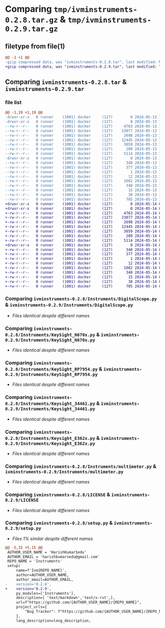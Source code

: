 # Comparing `tmp/ivminstruments-0.2.8.tar.gz` & `tmp/ivminstruments-0.2.9.tar.gz`

## filetype from file(1)

```diff
@@ -1 +1 @@
-gzip compressed data, was "ivminstruments-0.2.8.tar", last modified: Mon May 13 16:36:11 2024, max compression
+gzip compressed data, was "ivminstruments-0.2.9.tar", last modified: Tue May 14 08:28:45 2024, max compression
```

## Comparing `ivminstruments-0.2.8.tar` & `ivminstruments-0.2.9.tar`

### file list

```diff
@@ -1,19 +1,19 @@
-drwxr-xr-x   0 runner    (1001) docker     (127)        0 2024-05-13 16:36:11.905316 ivminstruments-0.2.8/
-drwxr-xr-x   0 runner    (1001) docker     (127)        0 2024-05-13 16:36:11.905316 ivminstruments-0.2.8/Instruments/
--rw-r--r--   0 runner    (1001) docker     (127)     4763 2024-05-13 16:35:56.000000 ivminstruments-0.2.8/Instruments/DigitalScope.py
--rw-r--r--   0 runner    (1001) docker     (127)    23077 2024-05-13 16:35:56.000000 ivminstruments-0.2.8/Instruments/KeySight_N670x.py
--rw-r--r--   0 runner    (1001) docker     (127)     2698 2024-05-13 16:35:56.000000 ivminstruments-0.2.8/Instruments/KeySight_RP7954.py
--rw-r--r--   0 runner    (1001) docker     (127)    12445 2024-05-13 16:35:56.000000 ivminstruments-0.2.8/Instruments/Keysight_34461.py
--rw-r--r--   0 runner    (1001) docker     (127)     3059 2024-05-13 16:35:56.000000 ivminstruments-0.2.8/Instruments/Keysight_E362x.py
--rw-r--r--   0 runner    (1001) docker     (127)      209 2024-05-13 16:35:56.000000 ivminstruments-0.2.8/Instruments/__init__.py
--rw-r--r--   0 runner    (1001) docker     (127)     5114 2024-05-13 16:35:56.000000 ivminstruments-0.2.8/Instruments/multimeter.py
-drwxr-xr-x   0 runner    (1001) docker     (127)        0 2024-05-13 16:36:11.905316 ivminstruments-0.2.8/IvmInstruments.egg-info/
--rw-r--r--   0 runner    (1001) docker     (127)      340 2024-05-13 16:36:11.000000 ivminstruments-0.2.8/IvmInstruments.egg-info/PKG-INFO
--rw-r--r--   0 runner    (1001) docker     (127)      377 2024-05-13 16:36:11.000000 ivminstruments-0.2.8/IvmInstruments.egg-info/SOURCES.txt
--rw-r--r--   0 runner    (1001) docker     (127)        1 2024-05-13 16:36:11.000000 ivminstruments-0.2.8/IvmInstruments.egg-info/dependency_links.txt
--rw-r--r--   0 runner    (1001) docker     (127)       12 2024-05-13 16:36:11.000000 ivminstruments-0.2.8/IvmInstruments.egg-info/top_level.txt
--rw-r--r--   0 runner    (1001) docker     (127)     1082 2024-05-13 16:35:56.000000 ivminstruments-0.2.8/LICENSE
--rw-r--r--   0 runner    (1001) docker     (127)      340 2024-05-13 16:36:11.905316 ivminstruments-0.2.8/PKG-INFO
--rw-r--r--   0 runner    (1001) docker     (127)       15 2024-05-13 16:35:56.000000 ivminstruments-0.2.8/README.md
--rw-r--r--   0 runner    (1001) docker     (127)       38 2024-05-13 16:36:11.905316 ivminstruments-0.2.8/setup.cfg
--rw-r--r--   0 runner    (1001) docker     (127)      705 2024-05-13 16:35:56.000000 ivminstruments-0.2.8/setup.py
+drwxr-xr-x   0 runner    (1001) docker     (127)        0 2024-05-14 08:28:45.508434 ivminstruments-0.2.9/
+drwxr-xr-x   0 runner    (1001) docker     (127)        0 2024-05-14 08:28:45.508434 ivminstruments-0.2.9/Instruments/
+-rw-r--r--   0 runner    (1001) docker     (127)     4763 2024-05-14 08:28:33.000000 ivminstruments-0.2.9/Instruments/DigitalScope.py
+-rw-r--r--   0 runner    (1001) docker     (127)    23077 2024-05-14 08:28:33.000000 ivminstruments-0.2.9/Instruments/KeySight_N670x.py
+-rw-r--r--   0 runner    (1001) docker     (127)     2698 2024-05-14 08:28:33.000000 ivminstruments-0.2.9/Instruments/KeySight_RP7954.py
+-rw-r--r--   0 runner    (1001) docker     (127)    12445 2024-05-14 08:28:33.000000 ivminstruments-0.2.9/Instruments/Keysight_34461.py
+-rw-r--r--   0 runner    (1001) docker     (127)     3059 2024-05-14 08:28:33.000000 ivminstruments-0.2.9/Instruments/Keysight_E362x.py
+-rw-r--r--   0 runner    (1001) docker     (127)      209 2024-05-14 08:28:33.000000 ivminstruments-0.2.9/Instruments/__init__.py
+-rw-r--r--   0 runner    (1001) docker     (127)     5114 2024-05-14 08:28:33.000000 ivminstruments-0.2.9/Instruments/multimeter.py
+drwxr-xr-x   0 runner    (1001) docker     (127)        0 2024-05-14 08:28:45.508434 ivminstruments-0.2.9/IvmInstruments.egg-info/
+-rw-r--r--   0 runner    (1001) docker     (127)      340 2024-05-14 08:28:45.000000 ivminstruments-0.2.9/IvmInstruments.egg-info/PKG-INFO
+-rw-r--r--   0 runner    (1001) docker     (127)      377 2024-05-14 08:28:45.000000 ivminstruments-0.2.9/IvmInstruments.egg-info/SOURCES.txt
+-rw-r--r--   0 runner    (1001) docker     (127)        1 2024-05-14 08:28:45.000000 ivminstruments-0.2.9/IvmInstruments.egg-info/dependency_links.txt
+-rw-r--r--   0 runner    (1001) docker     (127)       12 2024-05-14 08:28:45.000000 ivminstruments-0.2.9/IvmInstruments.egg-info/top_level.txt
+-rw-r--r--   0 runner    (1001) docker     (127)     1082 2024-05-14 08:28:33.000000 ivminstruments-0.2.9/LICENSE
+-rw-r--r--   0 runner    (1001) docker     (127)      340 2024-05-14 08:28:45.508434 ivminstruments-0.2.9/PKG-INFO
+-rw-r--r--   0 runner    (1001) docker     (127)       15 2024-05-14 08:28:33.000000 ivminstruments-0.2.9/README.md
+-rw-r--r--   0 runner    (1001) docker     (127)       38 2024-05-14 08:28:45.508434 ivminstruments-0.2.9/setup.cfg
+-rw-r--r--   0 runner    (1001) docker     (127)      705 2024-05-14 08:28:33.000000 ivminstruments-0.2.9/setup.py
```

### Comparing `ivminstruments-0.2.8/Instruments/DigitalScope.py` & `ivminstruments-0.2.9/Instruments/DigitalScope.py`

 * *Files identical despite different names*

### Comparing `ivminstruments-0.2.8/Instruments/KeySight_N670x.py` & `ivminstruments-0.2.9/Instruments/KeySight_N670x.py`

 * *Files identical despite different names*

### Comparing `ivminstruments-0.2.8/Instruments/KeySight_RP7954.py` & `ivminstruments-0.2.9/Instruments/KeySight_RP7954.py`

 * *Files identical despite different names*

### Comparing `ivminstruments-0.2.8/Instruments/Keysight_34461.py` & `ivminstruments-0.2.9/Instruments/Keysight_34461.py`

 * *Files identical despite different names*

### Comparing `ivminstruments-0.2.8/Instruments/Keysight_E362x.py` & `ivminstruments-0.2.9/Instruments/Keysight_E362x.py`

 * *Files identical despite different names*

### Comparing `ivminstruments-0.2.8/Instruments/multimeter.py` & `ivminstruments-0.2.9/Instruments/multimeter.py`

 * *Files identical despite different names*

### Comparing `ivminstruments-0.2.8/LICENSE` & `ivminstruments-0.2.9/LICENSE`

 * *Files identical despite different names*

### Comparing `ivminstruments-0.2.8/setup.py` & `ivminstruments-0.2.9/setup.py`

 * *Files 1% similar despite different names*

```diff
@@ -5,15 +5,15 @@
 AUTHOR_USER_NAME = 'HarishKumarSedu'
 AUTHOR_EMAIL = 'harishkumarsedu@gmail.com'
 REPO_NAME = 'Instruments'
 setup(
     name=f'Ivm{REPO_NAME}',
     author=AUTHOR_USER_NAME,
     author_email=AUTHOR_EMAIL,
-    version='0.2.8',
+    version='0.2.9',
     py_modules=['Instruments'],
     description=[ 'text/markdown','text/x-rst',],
     url=f"https://github.com/{AUTHOR_USER_NAME}/{REPO_NAME}",
     project_urls={
         "Bug Tracker": f"https://github.com/{AUTHOR_USER_NAME}/{REPO_NAME}/issues",
     },
     long_description=long_description,
```

